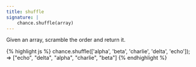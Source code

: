 ```yaml
---
title: shuffle
signature: |
    chance.shuffle(array)
---
```


Given an array, scramble the order and return it.

{% highlight js %}
chance.shuffle(['alpha', 'beta', 'charlie', 'delta', 'echo']);
=> ["echo", "delta", "alpha", "charlie", "beta"]
{% endhighlight %}
